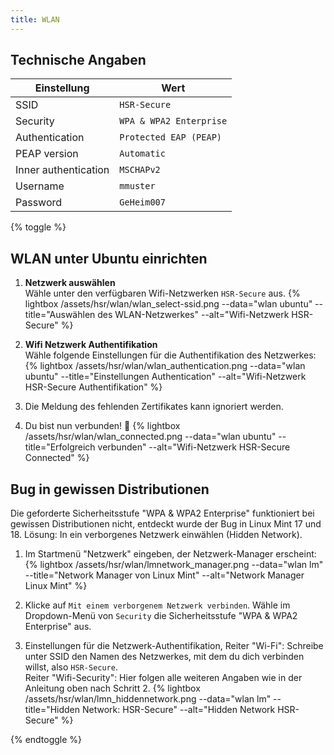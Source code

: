 ```yaml
---
title: WLAN
---
```

## Technische Angaben

Einstellung | Wert
----------- | ----
SSID | ```HSR-Secure```
Security | ```WPA & WPA2 Enterprise```
Authentication | ```Protected EAP (PEAP)```
PEAP version | ```Automatic```
Inner authentication | ```MSCHAPv2```
Username | ```mmuster```
Password | ```GeHeim007```


{% toggle %}
## WLAN unter Ubuntu einrichten

1. **Netzwerk auswählen**<br>
	Wähle unter den verfügbaren Wifi-Netzwerken ```HSR-Secure``` aus.
	{% lightbox /assets/hsr/wlan/wlan_select-ssid.png --data="wlan ubuntu" --title="Auswählen des WLAN-Netzwerkes" --alt="Wifi-Netzwerk HSR-Secure" %}

2. **Wifi Netzwerk Authentifikation**<br>
	Wähle folgende Einstellungen für die Authentifikation des Netzwerkes:
	{% lightbox /assets/hsr/wlan/wlan_authentication.png --data="wlan ubuntu" --title="Einstellungen Authentication" --alt="Wifi-Netzwerk HSR-Secure Authentifikation" %}

3. Die Meldung des fehlenden Zertifikates kann ignoriert werden.
4. Du bist nun verbunden! :tada:
	{% lightbox /assets/hsr/wlan/wlan_connected.png --data="wlan ubuntu" --title="Erfolgreich verbunden" --alt="Wifi-Netzwerk HSR-Secure Connected" %}

## Bug in gewissen Distributionen

Die geforderte Sicherheitsstufe "WPA & WPA2 Enterprise" funktioniert bei gewissen Distributionen nicht, entdeckt wurde der Bug in Linux Mint 17 und 18. Lösung: In ein verborgenes Netzwerk einwählen (Hidden Network). 

1. Im Startmenü "Netzwerk" eingeben, der Netzwerk-Manager erscheint:
	{% lightbox /assets/hsr/wlan/lmnetwork_manager.png --data="wlan lm" --title="Network Manager von Linux Mint" --alt="Network Manager Linux Mint" %}

2. Klicke auf ```Mit einem verborgenem Netzwerk verbinden```. Wähle im Dropdown-Menü von ```Security``` die Sicherheitsstufe "WPA & WPA2 Enterprise" aus. 

3. Einstellungen für die Netzwerk-Authentifikation, Reiter "Wi-Fi": Schreibe unter SSID den Namen des Netzwerkes, mit dem du dich verbinden willst, also ```HSR-Secure```.<br> Reiter "Wifi-Security": Hier folgen alle weiteren Angaben wie in der Anleitung oben nach Schritt 2.
	{% lightbox /assets/hsr/wlan/lmn_hiddennetwork.png --data="wlan lm" --title="Hidden Network: HSR-Secure" --alt="Hidden Network HSR-Secure" %}

{% endtoggle %}
